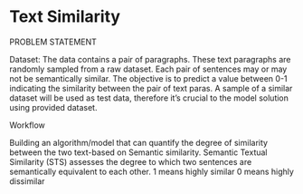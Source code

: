 # Text Similarity

PROBLEM STATEMENT

Dataset: The data contains a pair of paragraphs. These text paragraphs are
randomly sampled from a raw dataset. Each pair of sentences may or may not be semantically
similar. The objective is to predict a value between 0-1 indicating the similarity between the pair of
text paras. A sample of a similar dataset will be used as test data, therefore it’s crucial to the model
solution using provided dataset.

Workflow

Building an algorithm/model that can quantify the degree of similarity between the two text-based on
Semantic similarity. Semantic Textual Similarity (STS) assesses the degree to which two sentences
are semantically equivalent to each other.
1 means highly similar
0 means highly dissimilar

